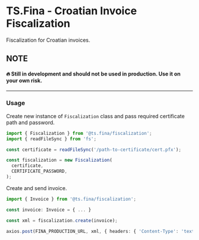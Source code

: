 # TS.Fina - Croatian Invoice Fiscalization

Fiscalization for Croatian invoices.

## NOTE

#### 🔥 Still in development and should not be used in production. Use it on your own risk.

---

### Usage

Create new instance of `Fiscalization` class and pass required certificate path and password.

```ts
import { Fiscalization } from '@ts.fina/fiscalization';
import { readFileSync } from 'fs';

const certificate = readFileSync('/path-to-certificate/cert.pfx');

const fiscalization = new Fiscalization(
  certificate,
  CERTIFICATE_PASSWORD,
);
```

Create and send invoice.

```ts
import { Invoice } from '@ts.fina/fiscalization';

const invoice: Invoice = { ... }

const xml = fiscalization.create(invoice);

axios.post(FINA_PRODUCTION_URL, xml, { headers: { 'Content-Type': 'text/xml' } })
```
